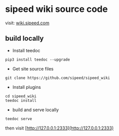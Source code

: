 sipeed wiki source code
=====

visit: [wiki.sipeed.com](https://wiki.sipeed.com)


## build locally

* Install teedoc 

```
pip3 install teedoc --upgrade
```

* Get site source files

```
git clone https://github.com/sipeed/sipeed_wiki
```

* Install plugins

```
cd sipeed_wiki
teedoc install
```

* build and serve locally

```
teedoc serve
```

then visit [http://127.0.0.1:2333](http://127.0.0.1:2333)

